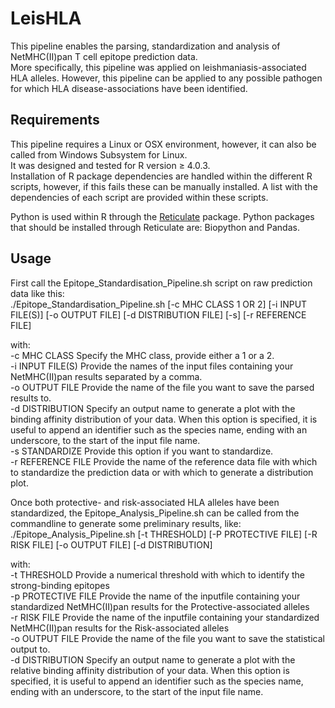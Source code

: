# LeisHLA

This pipeline enables the parsing, standardization and analysis of NetMHC(II)pan T cell epitope prediction data.  
More specifically, this pipeline was applied on leishmaniasis-associated HLA alleles. However, this pipeline can be applied to any possible pathogen for which HLA disease-associations have been identified.

## Requirements
This pipeline requires a Linux or OSX environment, however, it can also be called from Windows Subsystem for Linux.  
It was designed and tested for R version ≥ 4.0.3.  
Installation of R package dependencies are handled within the different R scripts, however, if this fails these can be manually installed. A list with the dependencies of each script are provided within these scripts.  
  
Python is used within R through the [Reticulate](https://github.com/rstudio/reticulate/) package. Python packages that should be installed through Reticulate are: Biopython and Pandas.

## Usage
First call the Epitope_Standardisation_Pipeline.sh script on raw prediction data like this:  
./Epitope_Standardisation_Pipeline.sh [-c MHC CLASS 1 OR 2] [-i INPUT FILE(S)] [-o OUTPUT FILE] [-d DISTRIBUTION FILE] [-s] [-r REFERENCE FILE]  

with:  
-c  MHC CLASS  Specify the MHC class, provide either a 1 or a 2.  
-i  INPUT FILE(S)  Provide the names of the input files containing your NetMHC(II)pan results separated by a comma.  
-o  OUTPUT FILE  Provide the name of the file you want to save the parsed results to.  
-d  DISTRIBUTION  Specify an output name to generate a plot with the binding affinity distribution of your data. When this option is specified, it is useful to append an identifier such as the species name, ending with an underscore, to the start of the input file name.  
-s  STANDARDIZE  Provide this option if you want to standardize.  
-r  REFERENCE FILE  Provide the name of the reference data file with which to standardize the prediction data or with which to generate a distribution plot.  
  
Once both protective- and risk-associated HLA alleles have been standardized, the Epitope_Analysis_Pipeline.sh can be called from the commandline to generate some preliminary results, like:  
./Epitope_Analysis_Pipeline.sh [-t THRESHOLD] [-P PROTECTIVE FILE] [-R RISK FILE] [-o OUTPUT FILE] [-d DISTRIBUTION]  

with:  
-t  THRESHOLD  Provide a numerical threshold with which to identify the strong-binding epitopes  
-p  PROTECTIVE FILE  Provide the name of the inputfile containing your standardized NetMHC(II)pan results for the Protective-associated alleles  
-r  RISK FILE  Provide the name of the inputfile containing your standardized NetMHC(II)pan results for the Risk-associated alleles  
-o  OUTPUT FILE  Provide the name of the file you want to save the statistical output to.  
-d  DISTRIBUTION  Specify an output name to generate a plot with the relative binding affinity distribution of your data. When this option is specified, it is useful to append an identifier such as the species name, ending with an underscore, to the start of the input file name.  
